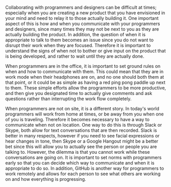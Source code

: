 Collaborating with programmers and designers can be difficult at times; especially when you are creating
a new product that you have envisioned in your mind and need to relay it to those actually building it.
One important aspect of this is how and when you communicate with your programmers and designers, since
many times they may not be next to you as they are actually building the product. In addition, the question
of when it is appropriate to talk to them becomes an issue since you do not want to disrupt their work
when they are focused. Therefore it is important to understand the signs of when not to bother or give
input on the product that is being developed, and rather to wait until they are actually done.

When programmers are in the office, it is important to set ground rules on when and how to communicate
with them. This could mean that they are in work mode when their headphones are on, and no one should
both them at that point, or it could be as simple as having a red ping pong paddle up next to them. These
simple efforts allow the programmers to be more productive, and then give you designated time to actually
give comments and ask questions rather than interrupting the work flow completely.

When programmers are not on site, it is a different story. In today's world programmers will work from
home at times, or be away from you when one of you is traveling. Therefore it becomes necessary to have
a way to communicate when not on location. One way to do this is through Slack or Skype, both allow for
text conversations that are then recorded. Slack is better in many respects, however if you need to see
facial expressions or hear changes in tone, then Skype or a Google Hangout might be a better bet since
this will allow you to actually see the person or people you are talking to. However, the dilemma is that
you cannot work while these conversations are going on. It is important to set norms with programmers 
early so that you can decide which way to communicate and when it is appropriate to do so. In addition,
GitHub is another way for programmers to work remotely and allows for each person to see what others are 
working on and how everything is progressing.
